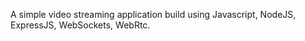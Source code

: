 A simple video streaming application build using Javascript, NodeJS, ExpressJS, WebSockets, WebRtc.


